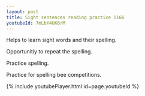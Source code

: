 ```yaml
---
layout: post
title: Sight sentences reading practice 1166
youtubeId: 7mLbY4UK6rM
---
```

 
 
Helps to learn sight words and their spelling.

Opportunitiy to repeat the spelling. 

Practice spelling. 
 
Practice for spelling bee competitions. 
 
{% include youtubePlayer.html id=page.youtubeId %}
 
 
